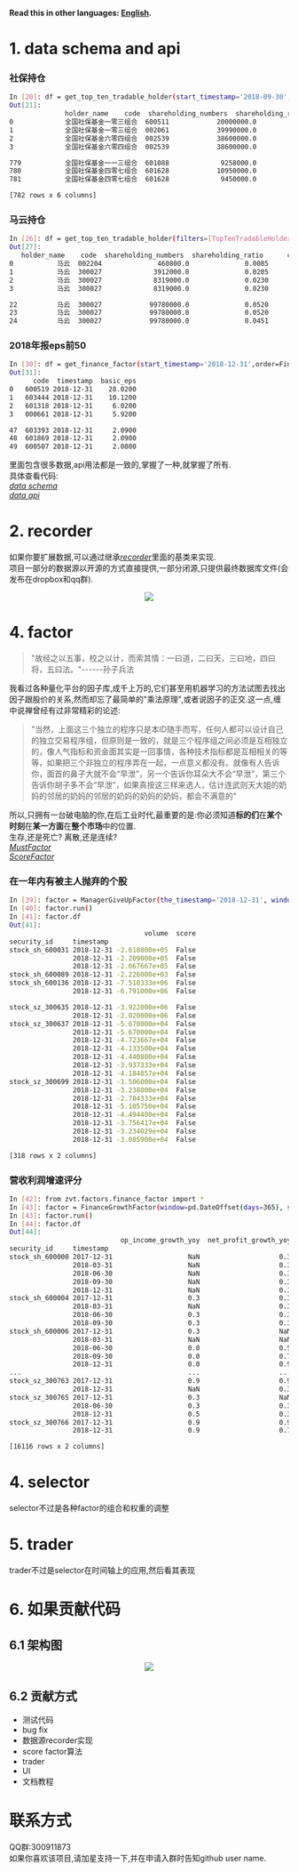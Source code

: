 **Read this in other languages: [English](README-en.md).**  

# 1. data schema and api
### 社保持仓 ###
```bash
In [20]: df = get_top_ten_tradable_holder(start_timestamp='2018-09-30',filters=[TopTenTradableHolder.holder_name.like('%社保%')],order=TopTenTradableHolder.shareholding_ratio.desc())
Out[21]: 
              holder_name    code  shareholding_numbers  shareholding_ratio      change  change_ratio
0             全国社保基金一零三组合  600511            20000000.0              0.0720   5000000.0        0.3333
1             全国社保基金一零三组合  002061            39990000.0              0.0715 -15000000.0       -0.2728
2             全国社保基金六零四组合  002539            38600000.0              0.0637  32500000.0        5.3271
3             全国社保基金六零四组合  002539            38600000.0              0.0637         NaN           NaN

779           全国社保基金一一三组合  601088             9258000.0              0.0005         NaN           NaN
780           全国社保基金四零七组合  601628            10950000.0              0.0004   1500000.0        0.1587
781           全国社保基金四零七组合  601628             9450000.0              0.0003         NaN           NaN

[782 rows x 6 columns]
```
### 马云持仓 ###
```bash
In [26]: df = get_top_ten_tradable_holder(filters=[TopTenTradableHolder.holder_name=='马云'])
Out[27]: 
   holder_name    code  shareholding_numbers  shareholding_ratio      change  change_ratio
0           马云  002204              460800.0              0.0085         NaN           NaN
1           马云  300027             3912000.0              0.0205         NaN           NaN
2           马云  300027             8319000.0              0.0230         NaN           NaN
3           马云  300027             8319000.0              0.0230         NaN           NaN

22          马云  300027            99780000.0              0.0520         NaN           NaN
23          马云  300027            99780000.0              0.0520         NaN           NaN
24          马云  300027            99780000.0              0.0451         NaN           NaN
```
### 2018年报eps前50
```bash
In [30]: df = get_finance_factor(start_timestamp='2018-12-31',order=FinanceFactor.basic_eps.desc(),limit=50,columns=[FinanceFactor.code,FinanceFactor.timestamp,FinanceFactor.basic_eps])
Out[31]: 
      code  timestamp  basic_eps
0   600519 2018-12-31    28.0200
1   603444 2018-12-31    10.1200
2   601318 2018-12-31     6.0200
3   000661 2018-12-31     5.9200

47  603393 2018-12-31     2.0900
48  601869 2018-12-31     2.0900
49  600507 2018-12-31     2.0800

```
里面包含很多数据,api用法都是一致的,掌握了一种,就掌握了所有.  
具体查看代码:  
[*data schema*](./zvt/domain/)  
[*data api*](./zvt/api/)  
# 2. recorder
如果你要扩展数据,可以通过继承[*recorder*](./zvt/recorders/recorder)里面的基类来实现.  
项目一部分的数据源以开源的方式直接提供,一部分闭源,只提供最终数据库文件(会发布在dropbox和qq群).

<p align="center"><img src='./docs/recorder.png'/></p>

# 4. factor
>"故经之以五事，校之以计，而索其情：一曰道，二曰天，三曰地，四曰将，五曰法。"------孙子兵法  

我看过各种量化平台的因子库,成千上万的,它们甚至用机器学习的方法试图去找出因子跟股价的关系,然而却忘了最简单的"乘法原理",或者说因子的正交.这一点,缠中说禅曾经有过非常精彩的论述:
>"当然，上面这三个独立的程序只是本ID随手而写，任何人都可以设计自己的独立交易程序组，但原则是一致的，就是三个程序组之间必须是互相独立的，像人气指标和资金面其实是一回事情，各种技术指标都是互相相关的等等，如果把三个非独立的程序弄在一起，一点意义都没有。就像有人告诉你，面首的鼻子大就不会“早泄”，另一个告诉你耳朵大不会“早泄”，第三个告诉你胡子多不会“早泄”，如果真按这三样来选人，估计连武则天大姐的奶妈的邻居的奶妈的邻居的奶妈的奶妈的奶妈，都会不满意的"

所以,只拥有一台破电脑的你,在后工业时代,最重要的是:你必须知道**标的们**在**某个时刻**在**某一方面**在**整个市场**中的位置.  
生存,还是死亡? 离散,还是连续?  
[*MustFactor*](./zvt/factors/factor.py#L120)  
[*ScoreFactor*](./zvt/factors/factor.py#L129)  

### 在一年内有被主人抛弃的个股
```bash
In [39]: factor = ManagerGiveUpFactor(the_timestamp='2018-12-31', window=pd.DateOffset(days=365)) 
In [40]: factor.run()
In [41]: factor.df
Out[41]: 
                                  volume  score
security_id     timestamp                      
stock_sh_600031 2018-12-31 -2.618000e+05  False
                2018-12-31 -2.209000e+05  False
                2018-12-31 -2.067667e+05  False
stock_sh_600089 2018-12-31 -2.226000e+03  False
stock_sh_600136 2018-12-31 -7.510333e+06  False
                2018-12-31 -6.791000e+06  False

stock_sz_300635 2018-12-31 -3.922000e+06  False
                2018-12-31 -2.020000e+06  False
stock_sz_300637 2018-12-31 -5.670000e+04  False
                2018-12-31 -5.670000e+04  False
                2018-12-31 -4.723667e+04  False
                2018-12-31 -4.133500e+04  False
                2018-12-31 -4.440800e+04  False
                2018-12-31 -3.937333e+04  False
                2018-12-31 -4.184857e+04  False
stock_sz_300699 2018-12-31 -1.506000e+04  False
                2018-12-31 -3.238000e+04  False
                2018-12-31 -2.784333e+04  False
                2018-12-31 -5.105750e+04  False
                2018-12-31 -4.494400e+04  False
                2018-12-31 -3.756417e+04  False
                2018-12-31 -3.234029e+04  False
                2018-12-31 -3.085900e+04  False

[318 rows x 2 columns]

```
### 营收利润增速评分
```bash
In [42]: from zvt.factors.finance_factor import *
In [43]: factor = FinanceGrowthFactor(window=pd.DateOffset(days=365), start_timestamp='2017-12-31',end_timestamp='2018-12-31')
In [43]: factor.run() 
In [44]: factor.df
Out[44]: 
                            op_income_growth_yoy  net_profit_growth_yoy
security_id     timestamp                                              
stock_sh_600000 2017-12-31                   NaN                    0.3
                2018-03-31                   NaN                    0.3
                2018-06-30                   NaN                    0.3
                2018-09-30                   NaN                    0.3
                2018-12-31                   NaN                    0.3
stock_sh_600004 2017-12-31                   0.3                    0.3
                2018-03-31                   NaN                    0.3
                2018-06-30                   0.3                    0.3
                2018-09-30                   0.3                    0.3
stock_sh_600006 2017-12-31                   0.3                    NaN
                2018-03-31                   NaN                    NaN
                2018-06-30                   0.0                    0.5
                2018-09-30                   0.0                    0.7
                2018-12-31                   0.0                    0.9
...                                          ...                    ...
stock_sz_300763 2017-12-31                   0.9                    0.9
                2018-12-31                   NaN                    0.3
stock_sz_300765 2017-12-31                   0.3                    NaN
                2018-06-30                   0.3                    0.3
                2018-12-31                   0.5                    0.3
stock_sz_300766 2017-12-31                   0.9                    0.9
                2018-12-31                   0.9                    0.7

[16116 rows x 2 columns]

```
# 4. selector
selector不过是各种factor的组合和权重的调整
# 5. trader
trader不过是selector在时间轴上的应用,然后看其表现
# 6. 如果贡献代码

## 6.1 架构图
<p align="center"><img src='./docs/architecture.png'/></p>

## 6.2 贡献方式

* 测试代码
* bug fix
* 数据源recorder实现
* score factor算法
* trader
* UI
* 文档教程

# 联系方式  
QQ群:300911873  
如果你喜欢该项目,请加星支持一下,并在申请入群时告知github user name.  
